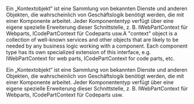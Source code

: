 <span data-ttu-id="47db9-p102">Ein „Kontextobjekt“ ist eine Sammlung von bekannten Dienste und anderen Objekten, die wahrscheinlich von Geschäftslogik benötigt werden, die mit einer Komponente arbeitet. Jeder Komponententyp verfügt über eine eigene spezielle Erweiterung dieser Schnittstelle, z. B. IWebPartContext für Webparts, ICodePartContext für Codeparts usw.</span><span class="sxs-lookup"><span data-stu-id="47db9-p102">A "context" object is a collection of well-known services and other objects that are likely to be needed by any business logic working with a component. Each component type has its own specialized extension of this interface, e.g. IWebPartContext for web parts, ICodePartContext for code parts, etc.</span></span>

Ein „Kontextobjekt“ ist eine Sammlung von bekannten Dienste und anderen Objekten, die wahrscheinlich von Geschäftslogik benötigt werden, die mit einer Komponente arbeitet. Jeder Komponententyp verfügt über eine eigene spezielle Erweiterung dieser Schnittstelle, z. B. IWebPartContext für Webparts, ICodePartContext für Codeparts usw.

